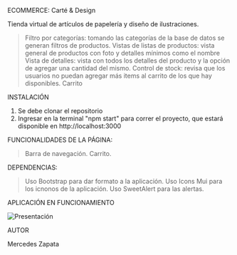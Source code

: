 ECOMMERCE: Carté & Design

Tienda virtual de artículos de papelería y diseño de ilustraciones.

> Filtro por categorías: tomando las categorías de la base de datos se generan filtros de productos.
> Vistas de listas de productos: vista general de productos con foto y detalles mínimos como el nombre
> Vista de detalles: vista con todos los detalles del producto y la opción de agregar una cantidad del mismo.
> Control de stock: revisa que los usuarios no puedan agregar más items al carrito de los que hay disponibles.
> Carrito

INSTALACIÓN

1. Se debe clonar el repositorio
2. Ingresar en la terminal "npm start" para correr el proyecto, que estará disponible en http://localhost:3000

FUNCIONALIDADES DE LA PÁGINA:

> Barra de navegación.
> Carrito.

DEPENDENCIAS:

> Uso Bootstrap para dar formato a la aplicación.
> Uso Icons Mui para los icnonos de la aplicación.
> Uso SweetAlert para las alertas.

APLICACIÓN EN FUNCIONAMIENTO

![Presentación](https://user-images.githubusercontent.com/95383709/194789905-25919481-d2bf-4042-8e98-e8b883cd3242.gif)


AUTOR

Mercedes Zapata 

